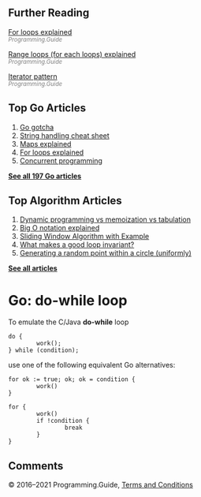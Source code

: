 



## Further Reading

[For loops explained](for-loop.html)  
<span style="color: grey; font-style: italic; font-size: smaller">Programming.Guide</span>

[Range loops (for each loops) explained](for-loop-range-array-slice-map-channel.html)  
<span style="color: grey; font-style: italic; font-size: smaller">Programming.Guide</span>

[Iterator pattern](iterator-generator-pattern.html)  
<span style="color: grey; font-style: italic; font-size: smaller">Programming.Guide</span>

## Top Go Articles

1.  [Go gotcha](go-gotcha.html)
2.  [String handling cheat sheet](string-functions-reference-cheat-sheet.html)
3.  [Maps explained](maps-explained.html)
4.  [For loops explained](for-loop.html)
5.  [Concurrent programming](go-concurrency-tutorial.html)

[**See all 197 Go articles**](index.html)



## Top Algorithm Articles

1.  [Dynamic programming vs memoization vs tabulation](../dynamic-programming-vs-memoization-vs-tabulation.html)
2.  [Big O notation explained](../big-o-notation-explained.html)
3.  [Sliding Window Algorithm with Example](../sliding-window-example.html)
4.  [What makes a good loop invariant?](../what-makes-a-good-loop-invariant.html)
5.  [Generating a random point within a circle (uniformly)](../random-point-within-circle.html)

[**See all articles**](../index.html)

# Go: do-while loop

To emulate the C/Java **do-while** loop

    do {
            work();
    } while (condition);

use one of the following equivalent Go alternatives:

    for ok := true; ok; ok = condition {
            work()
    }

    for {
            work()
            if !condition {
                    break
            }
    }

## Comments



© 2016–2021 Programming.Guide, [Terms and Conditions](../terms-and-conditions.html)
